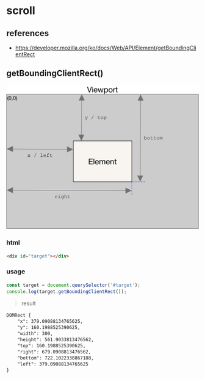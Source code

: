 # scroll

## references
+ https://developer.mozilla.org/ko/docs/Web/API/Element/getBoundingClientRect

## getBoundingClientRect()
<img src="./img/element-box-diagram.png" alt="getBoundingClientRect" width="600px"/>

### html
``` html
<div id="target"></div>
```
### usage
``` javascript
const target = document.querySelector('#target');
console.log(target.getBoundingClientRect());
```
> result
```
DOMRect {
    "x": 379.09088134765625,
    "y": 160.1988525390625,
    "width": 300,
    "height": 561.9033813476562,
    "top": 160.1988525390625,
    "right": 679.0908813476562,
    "bottom": 722.1022338867188,
    "left": 379.09088134765625
}
```
